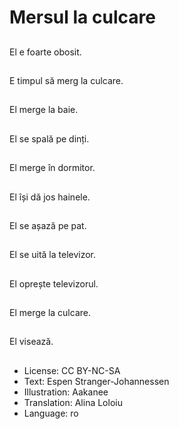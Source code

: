 # Mersul la culcare

##
El e foarte obosit.

##
E timpul să merg la culcare.

##
El merge la baie.

##
El se spală pe dinți.

##
El merge în dormitor.

##
El își dă jos hainele.

##
El se așază pe pat.

##
El se uită la televizor.

##
El oprește televizorul.

##
El merge la culcare.

##
El visează.

##
* License: CC BY-NC-SA
* Text: Espen Stranger-Johannessen
* Illustration: Aakanee
* Translation: Alina Loloiu
* Language: ro
